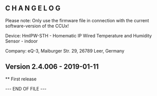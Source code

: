 ﻿C H A N G E L O G
-----------------

Please note: Only use the firmware file in connection with the current software-version of the CCUx!

Device: HmIPW-STH - Homematic IP Wired Temperature and Humidity Sensor - indoor

Company: eQ-3, Maiburger Str. 29, 26789 Leer, Germany


Version 2.4.006 - 2019-01-11
--------------------------------------------------------------

** First release


--- END OF FILE ---